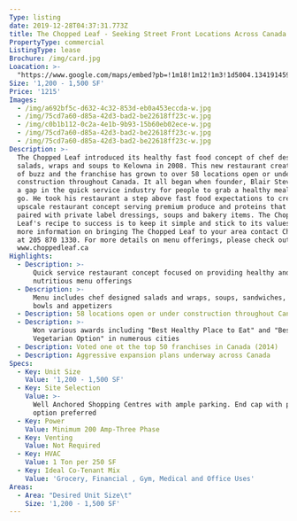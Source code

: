 ```yaml
---
Type: listing
date: 2019-12-28T04:37:31.773Z
title: The Chopped Leaf - Seeking Street Front Locations Across Canada
PropertyType: commercial
ListingType: lease
Brochure: /img/card.jpg
Loacation: >-
  "https://www.google.com/maps/embed?pb=!1m18!1m12!1m3!1d5004.134191459558!2d-114.06688118937987!3d51.16255242216862!2m3!1f0!2f0!3f0!3m2!1i1024!2i768!4f13.1!3m3!1m2!1s0x537166e99e995a37%3A0xc08484f554827f37!2sMichaels!5e0!3m2!1sen!2sca!4v1577507987107!5m2!1sen!2sca"
Size: '1,200 - 1,500 SF'
Price: '1215'
Images:
  - /img/a692bf5c-d632-4c32-853d-eb0a453eccda-w.jpg
  - /img/75cd7a60-d85a-42d3-bad2-be22618ff23c-w.jpg
  - /img/c0b1b112-0c2a-4e1b-9b93-15b60eb02ece-w.jpg
  - /img/75cd7a60-d85a-42d3-bad2-be22618ff23c-w.jpg
  - /img/75cd7a60-d85a-42d3-bad2-be22618ff23c-w.jpg
Description: >-
  The Chopped Leaf introduced its healthy fast food concept of chef designed
  salads, wraps and soups to Kelowna in 2008. This new restaurant created a lot
  of buzz and the franchise has grown to over 58 locations open or under
  construction throughout Canada. It all began when founder, Blair Stevens, saw
  a gap in the quick service industry for people to grab a healthy meal on the
  go. He took his restaurant a step above fast food expectations to create an
  upscale restaurant concept serving premium produce and proteins that are
  paired with private label dressings, soups and bakery items. The Chopped
  Leaf's recipe to success is to keep it simple and stick to its values. For
  more information on bringing The Chopped Leaf to your area contact Chris Wills
  at 205 870 1330. For more details on menu offerings, please check out:
  www.choppedleaf.ca
Highlights:
  - Description: >-
      Quick service restaurant concept focused on providing healthy and
      nutritious menu offerings
  - Description: >-
      Menu includes chef designed salads and wraps, soups, sandwiches, whole
      bowls and appetizers
  - Description: 58 locations open or under construction throughout Canada
  - Description: >-
      Won various awards including "Best Healthy Place to Eat" and "Best
      Vegetarian Option" in numerous cities
  - Description: Voted one ot the top 50 franchises in Canada (2014)
  - Description: Aggressive expansion plans underway across Canada
Specs:
  - Key: Unit Size
    Value: '1,200 - 1,500 SF'
  - Key: Site Selection
    Value: >-
      Well Anchored Shopping Centres with ample parking. End cap with patio
      option preferred
  - Key: Power
    Value: Minimum 200 Amp-Three Phase
  - Key: Venting
    Value: Not Required
  - Key: HVAC
    Value: 1 Ton per 250 SF
  - Key: Ideal Co-Tenant Mix
    Value: 'Grocery, Financial , Gym, Medical and Office Uses'
Areas:
  - Area: "Desired Unit Size\t"
    Size: '1,200 - 1,500 SF'
---
```


